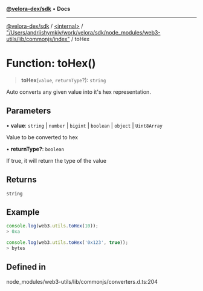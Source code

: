 [**@velora-dex/sdk**](../../../../README.md) • **Docs**

***

[@velora-dex/sdk](../../../../globals.md) / [\<internal\>](../../../README.md) / ["/Users/andriishymkiv/work/velora/sdk/node\_modules/web3-utils/lib/commonjs/index"](../README.md) / toHex

# Function: toHex()

> **toHex**(`value`, `returnType`?): `string`

Auto converts any given value into it's hex representation.

## Parameters

• **value**: `string` \| `number` \| `bigint` \| `boolean` \| `object` \| `Uint8Array`

Value to be converted to hex

• **returnType?**: `boolean`

If true, it will return the type of the value

## Returns

`string`

## Example

```ts
console.log(web3.utils.toHex(10));
> 0xa

console.log(web3.utils.toHex('0x123', true));
> bytes
```

## Defined in

node\_modules/web3-utils/lib/commonjs/converters.d.ts:204

